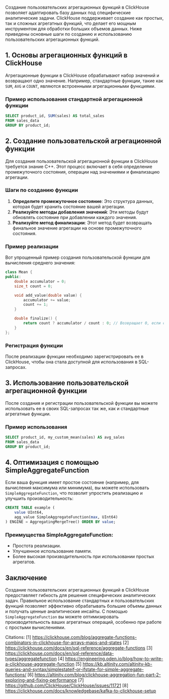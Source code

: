 Создание пользовательских агрегационных функций в ClickHouse позволяет адаптировать базу данных под специфические аналитические задачи. ClickHouse поддерживает создание как простых, так и сложных агрегатных функций, что делает его мощным инструментом для обработки больших объемов данных. Ниже приведены основные шаги по созданию и использованию пользовательских агрегационных функций.

## 1. Основы агрегационных функций в ClickHouse

Агрегационные функции в ClickHouse обрабатывают набор значений и возвращают одно значение. Например, стандартные функции, такие как `SUM`, `AVG` и `COUNT`, являются встроенными агрегационными функциями.

### Пример использования стандартной агрегационной функции

```sql
SELECT product_id, SUM(sales) AS total_sales
FROM sales_data
GROUP BY product_id;
```

## 2. Создание пользовательской агрегационной функции

Для создания пользовательской агрегационной функции в ClickHouse требуется знание C++. Этот процесс включает в себя определение промежуточного состояния, операции над значениями и финализацию агрегации.

### Шаги по созданию функции

1. **Определите промежуточное состояние**: Это структура данных, которая будет хранить состояние вашей агрегации.
2. **Реализуйте методы добавления значений**: Эти методы будут обновлять состояние при добавлении каждого значения.
3. **Реализуйте метод финализации**: Этот метод будет возвращать финальное значение агрегации на основе промежуточного состояния.

### Пример реализации

Вот упрощенный пример создания пользовательской функции для вычисления среднего значения:

```cpp
class Mean {
public:
    double accumulator = 0;
    size_t count = 0;

    void add_value(double value) {
        accumulator += value;
        count += 1;
    }

    double finalize() {
        return count ? accumulator / count : 0; // Возвращает 0, если count равен 0
    }
};
```

### Регистрация функции

После реализации функции необходимо зарегистрировать ее в ClickHouse, чтобы она стала доступной для использования в SQL-запросах.

## 3. Использование пользовательской агрегационной функции

После создания и регистрации пользовательской функции вы можете использовать ее в своих SQL-запросах так же, как и стандартные агрегатные функции.

### Пример использования

```sql
SELECT product_id, my_custom_mean(sales) AS avg_sales
FROM sales_data
GROUP BY product_id;
```

## 4. Оптимизация с помощью SimpleAggregateFunction

Если ваша функция имеет простое состояние (например, для вычисления максимума или минимума), вы можете использовать `SimpleAggregateFunction`, что позволит упростить реализацию и улучшить производительность:

```sql
CREATE TABLE example (
    value UInt64,
    agg_value SimpleAggregateFunction(max, UInt64)
) ENGINE = AggregatingMergeTree() ORDER BY value;
```

### Преимущества SimpleAggregateFunction:

- Простота реализации.
- Улучшенное использование памяти.
- Более высокая производительность при использовании простых агрегатов.

## Заключение

Создание пользовательских агрегационных функций в ClickHouse предоставляет гибкость для решения специфических аналитических задач. Правильное использование стандартных и пользовательских функций позволяет эффективно обрабатывать большие объемы данных и получать ценные аналитические инсайты. С помощью `SimpleAggregateFunction` вы можете оптимизировать производительность ваших агрегатных операций, особенно при работе с простыми вычислениями.

Citations:
[1] https://clickhouse.com/blog/aggregate-functions-combinators-in-clickhouse-for-arrays-maps-and-states
[2] https://clickhouse.com/docs/en/sql-reference/aggregate-functions
[3] https://clickhouse.com/docs/en/sql-reference/data-types/aggregatefunction
[4] https://engineering.oden.io/blog/how-to-write-a-clickhouse-aggregate-function
[5] https://kb.altinity.com/altinity-kb-queries-and-syntax/simplestateif-or-ifstate-for-simple-aggregate-functions/
[6] https://altinity.com/blog/clickhouse-aggregation-fun-part-2-exploring-and-fixing-performance
[7] https://github.com/ClickHouse/ClickHouse/issues/11721
[8] https://clickhouse.com/docs/knowledgebase/kafka-to-clickhouse-setup